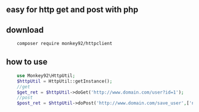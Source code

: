 ## easy for http get and post with php

## download 

```sh
	composer require monkey92/httpclient
```

## how to use

```php
	use Monkey92\HttpUtil;
	$httpUtil = HttpUtil::getInstance();
	//get
	$get_ret = $httpUtil->doGet('http://www.domain.com/user?id=1');
	//post
	$post_ret = $httpUtil->doPost('http://www.domain.com/save_user',['name'=>'Tom','age'=>100]);
	
```

